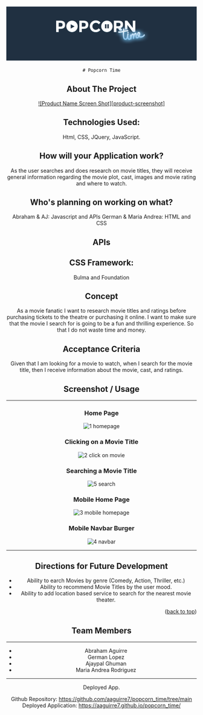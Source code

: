 <div id="top"><div>
<!--
*** This is the Readme for the Interactive Front-End project


<!-- Project Logo -->
<br />
<div align="center">
    <a href="https://github.com/aaguirre7/popcorn_time">
        <img src="./assets/images/title_banner_sm.png" alt="Popcorn time">
    <a/>
    
    # Popcorn Time

<!-- ABOUT THE PROJECT -->
## About The Project

[![Product Name Screen Shot][product-screenshot]](./assets/images/01-html-css-git-homework-demo.png)


## Technologies Used: 
Html, CSS, JQuery, JavaScript.

## How will your Application work?
As the user searches and does research on movie titles, they will receive general information regarding the movie plot, cast, images and movie rating and where to watch.

## Who's planning on working on what?
Abraham & AJ: Javascript and APIs
German & Maria Andrea: HTML and CSS 

## APIs
[Watchmode API]: (https://api.watchmode.com)
[IMDB API]: (https://imdb-api.com)

## CSS Framework: 
Bulma and Foundation

## Concept
As a movie fanatic I want to research movie titles and ratings before purchasing tickets to the theatre or purchasing it online.
I want to make sure that the movie I search for is going to be a fun and thrilling experience. So that I do not waste time and money.

## Acceptance Criteria
Given that I am looking for a movie to watch, when I search for the movie title, then I receive information about the movie, cast, and ratings.

## Screenshot / Usage
--- 
### Home Page
![1  homepage](https://user-images.githubusercontent.com/93743349/153797709-beae49b4-7d56-40a0-a718-bb0625a28db1.png)

### Clicking on a Movie Title
![2  click on movie](https://user-images.githubusercontent.com/93743349/153797715-d647e883-d2d4-4c27-aaa2-31ff4401d458.png)

### Searching a Movie Title
![5  search](https://user-images.githubusercontent.com/93743349/153797914-4c551948-c2de-4969-9c6f-38e8aab22c83.png)

### Mobile Home Page

![3  mobile homepage](https://user-images.githubusercontent.com/93743349/153797723-0386a5b8-1239-400e-829e-638e04335d2c.png)

### Mobile Navbar Burger
![4  navbar](https://user-images.githubusercontent.com/93743349/153797729-30b46e29-54c1-47e8-8d1b-f8756dfa0acb.png)

--- 

## Directions for Future Development
- Ability to earch Movies by genre (Comedy, Action, Thriller, etc.)
- Ability to recommend Movie Titles by the user mood.
- Ability to add location based service to search for the nearest movie theater.


<p align="right">(<a href="#top">back to top</a>)</p>

<!-- Team Members -->
## Team Members
--- 
- Abraham Aguirre 
- German Lopez
- Ajaypal Ghuman
- Maria Andrea Rodriguez
---
Deployed App.

Github Repository: https://github.com/aaguirre7/popcorn_time/tree/main
Deployed Application: https://aaguirre7.github.io/popcorn_time/


